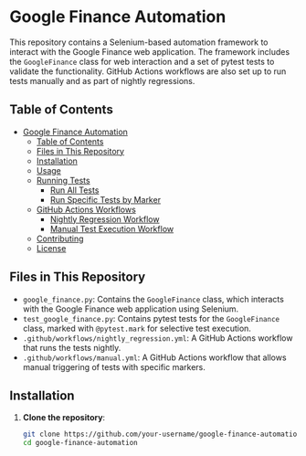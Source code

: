 # Google Finance Automation

This repository contains a Selenium-based automation framework to interact with the Google Finance web application. The framework includes the `GoogleFinance` class for web interaction and a set of pytest tests to validate the functionality. GitHub Actions workflows are also set up to run tests manually and as part of nightly regressions.

## Table of Contents

- [Google Finance Automation](#google-finance-automation)
  - [Table of Contents](#table-of-contents)
  - [Files in This Repository](#files-in-this-repository)
  - [Installation](#installation)
  - [Usage](#usage)
  - [Running Tests](#running-tests)
    - [Run All Tests](#run-all-tests)
    - [Run Specific Tests by Marker](#run-specific-tests-by-marker)
  - [GitHub Actions Workflows](#github-actions-workflows)
    - [Nightly Regression Workflow](#nightly-regression-workflow)
    - [Manual Test Execution Workflow](#manual-test-execution-workflow)
  - [Contributing](#contributing)
  - [License](#license)

## Files in This Repository

- `google_finance.py`: Contains the `GoogleFinance` class, which interacts with the Google Finance web application using Selenium.
- `test_google_finance.py`: Contains pytest tests for the `GoogleFinance` class, marked with `@pytest.mark` for selective test execution.
- `.github/workflows/nightly_regression.yml`: A GitHub Actions workflow that runs the tests nightly.
- `.github/workflows/manual.yml`: A GitHub Actions workflow that allows manual triggering of tests with specific markers.

## Installation

1. **Clone the repository**:
   ```bash
   git clone https://github.com/your-username/google-finance-automation.git
   cd google-finance-automation
